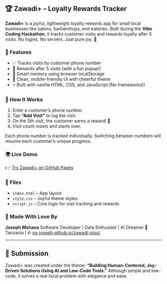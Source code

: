 ## 🏆 Zawadi+ – Loyalty Rewards Tracker

**Zawadi+** is a joyful, lightweight loyalty rewards app for small local businesses like salons, barbershops, and eateries. Built during the **Vibe Coding Hackathon**, it tracks customer visits and rewards loyalty after 5 visits. No logins. No servers. Just pure joy. 🌟

### 🔧 Features

* ✅ Tracks visits by customer phone number
* 🎁 Rewards after 5 visits (with a fun popup!)
* 🧠 Smart memory using browser localStorage
* 🎨 Clean, mobile-friendly UI with cheerful theme
* ⚡ Built with vanilla HTML, CSS, and JavaScript (No frameworks!)

### 🧪 How It Works

1. Enter a customer’s phone number.
2. Tap **“Add Visit”** to log the visit.
3. On the 5th visit, the customer earns a reward! 🎉
4. Visit count resets and starts over.

Each phone number is tracked individually. Switching between numbers will resume each customer’s unique progress.

### 🌍 Live Demo

👉 [Try Zawadi+ on GitHub Pages](https://va-joseph.github.io/zawadi-plus/)

### 📁 Files

* `index.html` – App layout
* `style.css` – Joyful theme styles
* `script.js` – Core logic for visit tracking and rewards

### 🤝 Made With Love By

**Joseph Mshana**
Software Developer | Data Enthusiast | AI Dreamer
📍 Tanzania | 🌐 [va-joseph.github.io/zawadi-plus/](https://va-joseph.github.io/zawadi-plus/)

---

## 🚀 Submission

Zawadi+ was created under the theme:
**“Building Human-Centered, Joy-Driven Solutions Using AI and Low-Code Tools.”**
Although simple and low-code, it solves a real local problem with elegance and ease.

